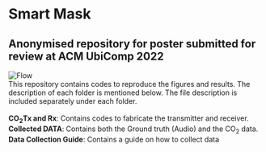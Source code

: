 # Smart Mask
<b>Anonymised repository for poster submitted for review at ACM UbiComp 2022</b>
---
![Flow](https://user-images.githubusercontent.com/72281283/175951848-fc6a9e0c-e6aa-4ac6-a8cd-72dcd5f1d91f.png)
<br>
This repository contains codes to reproduce the figures and results. The description of each folder is mentioned below. The file description is included separately under each folder.
<br><br>
<b>CO<sub>2</sub>Tx and Rx</b>: Contains codes to fabricate the transmitter and receiver.
<br>
<b>Collected DATA</b>: Contains both the Ground truth (Audio) and the CO<sub>2</sub> data.
<br>
<b>Data Collection Guide</b>: Contains a guide on how to collect data
